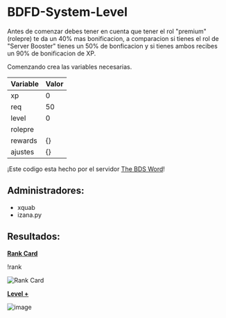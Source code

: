 # BDFD-System-Level

Antes de comenzar debes tener en cuenta que tener el rol "premium"(rolepre) te da un 40% mas bonificacion, a comparacion si tienes el rol de "Server Booster" tienes un 50% de bonficacion y si tienes ambos recibes un 90% de bonificacion de XP.

Comenzando crea las variables necesarias.

| Variable  | Valor     | 
| --------- | --------- | 
| xp        | 0         |
| req       | 50        |
| level     | 0         |
| rolepre   |           |
| rewards   | {}        |
| ajustes   | {}        |


¡Este codigo esta hecho por el servidor [The BDS Word](https://discord.gg/QXTy2QPB5r)!

## Administradores:
- xquab
- izana.py


## Resultados:

**[Rank Card](https://github.com/quabwww/BDFD-Level/commit/ccdbbd818955e0d899dc3426528ccaacbf6efa39)**

!rank

![Rank Card](https://github.com/quabwww/BDFD-Level/assets/148601206/e7471aaa-8c15-4960-8546-e51e7ddb0482)

**[Level +](https://github.com/quabwww/BDFD-Level/blob/main/Level%20%2B)**

![image](https://github.com/quabwww/BDFD-Level/assets/148601206/52fedc5d-59be-4f7d-b692-54d1c8eab0e2)


